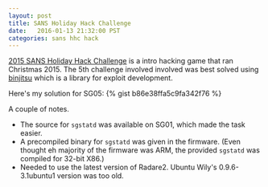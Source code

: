```yaml
---
layout: post
title: SANS Holiday Hack Challenge 
date:   2016-01-13 21:32:00 PST
categories: sans hhc hack
---
```


[2015 SANS Holiday Hack Challenge](https://holidayhackchallenge.com/) is a intro hacking game that ran Christmas 2015. The 5th challenge involved involved was best solved using [binjitsu](https://github.com/binjitsu/binjitsu/) which is a library for exploit development.

Here's my solution for SG05:
{% gist b86e38ffa5c9fa342f76 %}

A couple of notes.

* The source for `sgstatd` was available on SG01, which made the task easier.
* A precompiled binary for `sgstatd` was given in the firmware. (Even thought eh majority of the firmware was ARM, the provided `sgstatd` was compiled for 32-bit X86.)
* Needed to use the latest version of Radare2. Ubuntu Wily's 0.9.6-3.1ubuntu1 version was too old.

